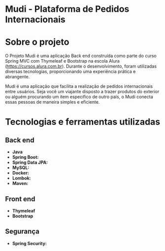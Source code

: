 # Mudi - Plataforma de Pedidos Internacionais

# Sobre o projeto

O Projeto Mudi é uma aplicação Back end construída como parte do curso Spring MVC com Thymeleaf e Bootstrap na escola Alura (https://cursos.alura.com.br). Durante o desenvolvimento, foram utilizadas diversas tecnologias, proporcionando uma experiência prática e abrangente.

Mudi é uma aplicação que facilita a realização de pedidos internacionais entre usuários. Seja você um viajante disposto a trazer produtos do exterior ou alguém procurando um item específico de outro país, o Mudi conecta essas pessoas de maneira simples e eficiente.

# Tecnologias e ferramentas utilizadas

## Back end

- **Java**
- **Spring Boot:**
- **Spring Data JPA:**
- **MySQL:** 
- **Docker:** 
- **Lombok:**
- **Maven:** 

## Front end
- **Thymeleaf**
- **Bootstrap**

 ## Segurança
- **Spring Security:** 


